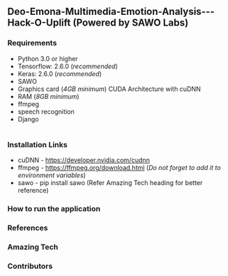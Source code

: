 ## Deo-Emona-Multimedia-Emotion-Analysis---Hack-O-Uplift (Powered by SAWO Labs)

### Requirements
- Python 3.0 or higher
- Tensorflow: 2.6.0 (*recommended*)
- Keras: 2.6.0 (*recommended*)
- SAWO
- Graphics card (*4GB minimum*) CUDA Architecture with cuDNN
- RAM (*8GB minimum*)
- ffmpeg
- speech recognition
- Django

#
### Installation Links
- cuDNN - https://developer.nvidia.com/cudnn
- ffmpeg - https://ffmpeg.org/download.html (*Do not forget to add it to environment variables*)
- sawo - pip install sawo (Refer Amazing Tech heading for better reference)


### How to run the application


### References

### Amazing Tech


### Contributors
